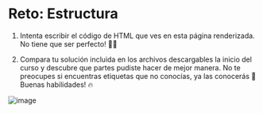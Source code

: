 # Reto: Estructura

1. Intenta escribir el código de HTML que ves en esta página renderizada. No tiene que ser perfecto! 🧑‍💻

2. Compara tu solución incluida en los archivos descargables la inicio del curso y descubre que partes pudiste hacer de mejor manera. No te preocupes si encuentras etiquetas que no conocías, ya las conocerás 🙌 Buenas habilidades! 🔥

![image](https://kajabi-storefronts-production.kajabi-cdn.com/kajabi-storefronts-production/file-uploads/site/2147489095/products/d88cbce-6772-375a-78a-170ad11e77_Screen_Shot_2023-10-26_at_8.21.02_PM.png)